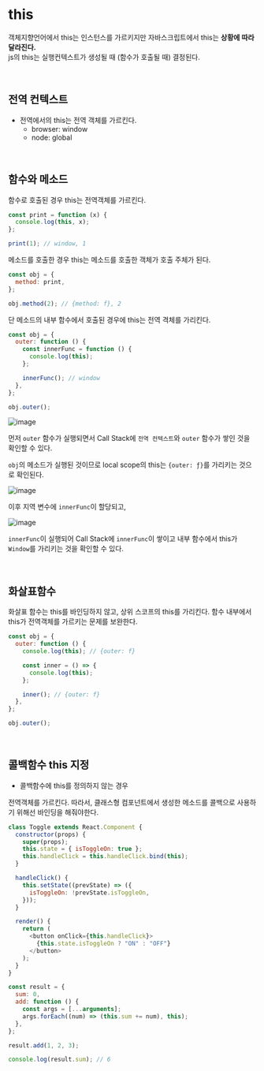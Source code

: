 # this

객체지향언어에서 this는 인스턴스를 가르키지만 자바스크립트에서 this는 **상황에 따라 달라진다.**  
js의 this는 실행컨텍스트가 생성될 때 (함수가 호출될 때) 결정된다.

<br />

## 전역 컨텍스트

- 전역에서의 this는 전역 객체를 가르킨다.
  - browser: window
  - node: global

<br />

## 함수와 메소드

함수로 호출된 경우 this는 전역객체를 가르킨다.

```js
const print = function (x) {
  console.log(this, x);
};

print(1); // window, 1
```

메소드를 호출한 경우 this는 메소드를 호출한 객체가 호출 주체가 된다.

```js
const obj = {
  method: print,
};

obj.method(2); // {method: f}, 2
```

단 메소드의 내부 함수에서 호출된 경우에 this는 전역 격체를 가리킨다.

```js
const obj = {
  outer: function () {
    const innerFunc = function () {
      console.log(this);
    };

    innerFunc(); // window
  },
};

obj.outer();
```

![image](https://github.com/imzeze/TIL/assets/67260437/629a07ee-b820-4404-bdc2-510226d8932d)

먼저 `outer` 함수가 실행되면서 Call Stack에 `전역 컨텍스트`와 `outer` 함수가 쌓인 것을 확인할 수 있다.

`obj`의 메소드가 실행된 것이므로 local scope의 this는 `{outer: ƒ}`를 가리키는 것으로 확인된다.

![image](https://github.com/imzeze/TIL/assets/67260437/d008a5fa-dbd9-4da5-b4eb-e896657b9fde)

이후 지역 변수에 `innerFunc`이 할당되고,

![image](https://github.com/imzeze/TIL/assets/67260437/c15f1cc6-4a18-436a-93cc-d65ecc2d7a29)

`innerFunc`이 실행되어 Call Stack에 `innerFunc`이 쌓이고 내부 함수에서 this가 `Window`를 가리키는 것을 확인할 수 있다.

<br />

## 화살표함수

화살표 함수는 this를 바인딩하지 않고, 상위 스코프의 this를 가리킨다. 함수 내부에서 this가 전역객체를 가르키는 문제를 보완한다.

```js
const obj = {
  outer: function () {
    console.log(this); // {outer: f}

    const inner = () => {
      console.log(this);
    };

    inner(); // {outer: f}
  },
};

obj.outer();
```

<br />

## 콜백함수 this 지정

- 콜백함수에 this를 정의하지 않는 경우

전역객체를 가르킨다. 따라서, 클래스형 컴포넌트에서 생성한 메소드를 콜백으로 사용하기 위해선 바인딩을 해줘야한다.

```js
class Toggle extends React.Component {
  constructor(props) {
    super(props);
    this.state = { isToggleOn: true };
    this.handleClick = this.handleClick.bind(this);
  }

  handleClick() {
    this.setState((prevState) => ({
      isToggleOn: !prevState.isToggleOn,
    }));
  }

  render() {
    return (
      <button onClick={this.handleClick}>
        {this.state.isToggleOn ? "ON" : "OFF"}
      </button>
    );
  }
}
```

```js
const result = {
  sum: 0,
  add: function () {
    const args = [...arguments];
    args.forEach((num) => (this.sum += num), this);
  },
};

result.add(1, 2, 3);

console.log(result.sum); // 6
```
